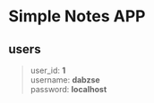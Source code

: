 # Simple Notes APP

## users

> user_id: **1** \
> username: **dabzse** \
> password: **localhost**


